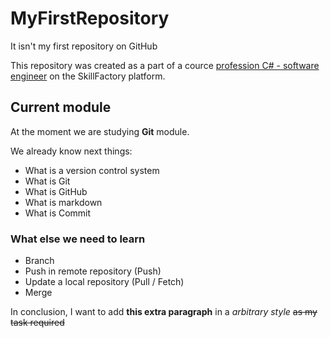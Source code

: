 # MyFirstRepository
It isn't my first repository on GitHub

This repository was created as a part of a cource [profession C# - software engineer](https://skillfactory.ru/csharp) on the SkillFactory platform.

## Current module
At the moment we are studying **Git** module.

We already know next things:
* What is a version control system 
* What is Git
* What is GitHub
* What is markdown
* What is Commit 

### What else we need to learn
* Branch
* Push in remote repository (Push)
* Update a local repository (Pull / Fetch)
* Merge


In conclusion, I want to add **this extra paragraph** in a *arbitrary style* ~~as my task required~~
